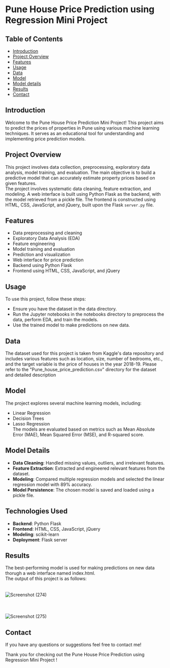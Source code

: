 # Pune House Price Prediction using Regression Mini Project

## Table of Contents
- [Introduction](#introduction)
- [Project Overview](#project-overview)
- [Features](#features)
- [Usage](#usage)
- [Data](#data)
- [Model](#model)
- [Model details](#model-details)
- [Results](#results)
- [Contact](#contact)

## Introduction
Welcome to the Pune House Price Prediction Mini Project! This project aims to predict the prices of properties in Pune using various machine learning techniques. It serves as an educational tool for understanding and implementing price prediction models.

## Project Overview
This project involves data collection, preprocessing, exploratory data analysis, model training, and evaluation. The main objective is to build a predictive model that can accurately estimate property prices based on given features. <br>
The project involves systematic data cleaning, feature extraction, and modeling. A web interface is built using Python Flask as the backend, with the model retrieved from a pickle file. The frontend is constructed using HTML, CSS, JavaScript, and jQuery, built upon the Flask `server.py` file.


## Features
- Data preprocessing and cleaning
- Exploratory Data Analysis (EDA)
- Feature engineering
- Model training and evaluation
- Prediction and visualization
- Web interface for price prediction
- Backend using Python Flask
- Frontend using HTML, CSS, JavaScript, and jQuery

## Usage
To use this project, follow these steps:

- Ensure you have the dataset in the data directory.
- Run the Jupyter notebooks in the notebooks directory to preprocess the data, perform EDA, and train the models.
- Use the trained model to make predictions on new data.

## Data
The dataset used for this project is taken from Kaggle's data repository and includes various features such as location, size, number of bedrooms, etc., and the target variable is the price of houses in the year 2018-19. 
Please refer to the "Pune_house_price_prediction.csv" directory for the dataset and detailed description

## Model
The project explores several machine learning models, including:
- Linear Regression
- Decision Trees
- Lasso Regression <br>
The models are evaluated based on metrics such as Mean Absolute Error (MAE), Mean Squared Error (MSE), and R-squared score.

## Model Details

- **Data Cleaning**: Handled missing values, outliers, and irrelevant features.
- **Feature Extraction**: Extracted and engineered relevant features from the dataset.
- **Modeling**: Compared multiple regression models and selected the linear regression model with 89% accuracy.
- **Model Persistence**: The chosen model is saved and loaded using a pickle file.

## Technologies Used

- **Backend**: Python Flask
- **Frontend**: HTML, CSS, JavaScript, jQuery
- **Modeling**: scikit-learn
- **Deployment**: Flask server

## Results

The best-performing model is used for making predictions on new data thorugh  a web interface named index.html. <br>The output of this project is as follows: <br><br><br>
![Screenshot (274)](https://github.com/mahima-nair/Pune-House-Price-Prediction-Mini-Project/assets/121349384/c8f6d265-d60d-414d-afcc-ea7aae7565e6) <br><br><br><br>
![Screenshot (275)](https://github.com/mahima-nair/Pune-House-Price-Prediction-Mini-Project/assets/121349384/56e43b04-81f1-4ab0-a181-2415531129a9)

## Contact

If you have any questions or suggestions feel free to contact me!<br>

Thank you for checking out the Pune House Price Prediction using Regression Mini Project !





